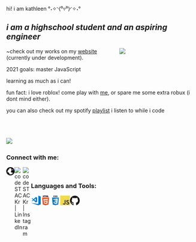 
hi! i am kathleen °˖✧◝(⁰▿⁰)◜✧˖°





<h2 style="text-align: left;"><em>i am a highschool student and an aspiring engineer</em></h2>
<img align="right" width="40%" src="https://media.giphy.com/media/Mmh3uG0srGGqFm5Vmw/giphy.gif">

  ~check out my works on my [website][website] (currently under development).
  
  2021 goals: master JavaScript
 
  learning as much as i can! 
 
  fun fact: i love roblox! come play with [me][roblox], or spare me some extra robux (i dont mind either).
 
  you can also check out my spotify [playlist][spotify] i listen to while i code




[roblox]: https://www.roblox.com/users/2259131681/profile
[spotify]: https://open.spotify.com/playlist/4L7E251CuYbKlV8vtncQV2?si=926c0c7e0cbd4d98
[website]: https://kathleenzz.github.io/personalWebsite/
[instagram]: https://www.instagram.com/kathleaannn/
[linkedin]: https://www.linkedin.com/in/kathleenzapata/

<br>
<br>
<br>

<img width="55%" src="https://media.giphy.com/media/NJtbzqX7QlRzW/giphy.gif">




### Connect with me:

[<img align="left" alt="codeSTACKr.com" width="22px" src="https://raw.githubusercontent.com/iconic/open-iconic/master/svg/globe.svg" />][website]

[<img align="left" alt="codeSTACKr | LinkedIn" width="22px" src="https://cdn.jsdelivr.net/npm/simple-icons@v3/icons/linkedin.svg" />][linkedin]
[<img align="left" alt="codeSTACKr | Instagram" width="22px" src="https://cdn.jsdelivr.net/npm/simple-icons@v3/icons/instagram.svg" />][instagram]


<br>

### Languages and Tools:

<img align="left" alt="Visual Studio Code" width="26px" src="https://raw.githubusercontent.com/github/explore/80688e429a7d4ef2fca1e82350fe8e3517d3494d/topics/visual-studio-code/visual-studio-code.png" />
<img align="left" alt="HTML5" width="26px" src="https://raw.githubusercontent.com/github/explore/80688e429a7d4ef2fca1e82350fe8e3517d3494d/topics/html/html.png" />
<img align="left" alt="CSS3" width="26px" src="https://raw.githubusercontent.com/github/explore/80688e429a7d4ef2fca1e82350fe8e3517d3494d/topics/css/css.png" />
<img align="left" alt="JavaScript" width="26px" src="https://raw.githubusercontent.com/github/explore/80688e429a7d4ef2fca1e82350fe8e3517d3494d/topics/javascript/javascript.png" />
<img align="left" alt="GitHub" width="26px" src="https://raw.githubusercontent.com/github/explore/78df643247d429f6cc873026c0622819ad797942/topics/github/github.png" />


[roblox]: https://www.roblox.com/users/2259131681/profile
[spotify]: https://open.spotify.com/playlist/4L7E251CuYbKlV8vtncQV2?si=926c0c7e0cbd4d98
[website]: https://kathleenzz.github.io/personalWebsite/
[instagram]: https://www.instagram.com/kathleaannn/
[linkedin]: https://www.linkedin.com/in/kathleenzapata/


